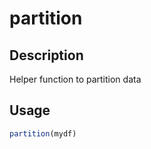 # partition

## Description

Helper function to partition data

## Usage

```r
partition(mydf)
```

